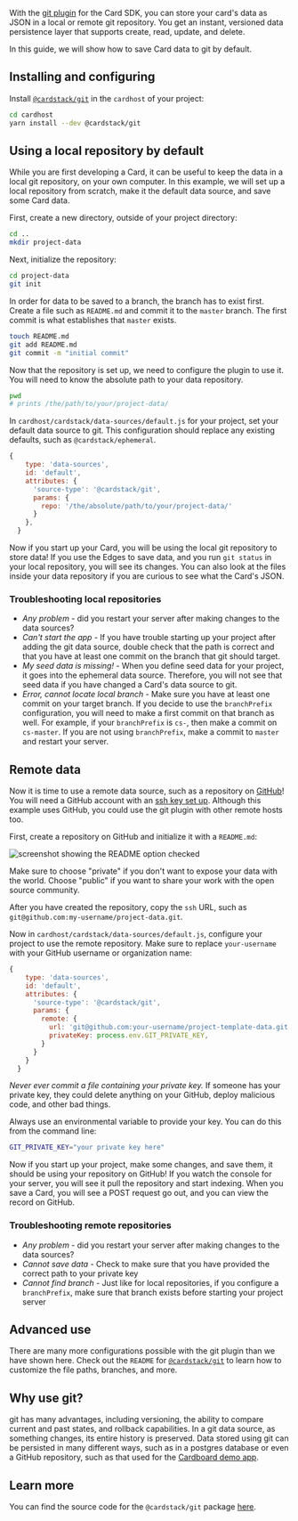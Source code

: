 With the [git plugin](https://github.com/cardstack/cardstack/tree/v0.14.49/packages/git) for the Card SDK, you can store your card's data as JSON in a local or remote git repository.
You get an instant, versioned data persistence layer that supports create, read, update, and delete.

In this guide, we will show how to save Card data to git by default.

## Installing and configuring

Install [`@cardstack/git`](https://github.com/cardstack/cardstack/tree/v0.14.49/packages/git) in the `cardhost` of your project:

```sh
cd cardhost
yarn install --dev @cardstack/git
```

## Using a local repository by default

While you are first developing a Card, it can be useful to keep the data in a local git repository, on your own computer.
In this example, we will set up a local repository from scratch, make it the default data source, and save some Card data.

First, create a new directory, outside of your project directory:

```bash
cd ..
mkdir project-data
```

Next, initialize the repository:

```bash
cd project-data
git init
```

In order for data to be saved to a branch, the branch has to exist first.
Create a file such as `README.md` and commit it to the `master` branch.
The first commit is what establishes that `master` exists.

```bash
touch README.md
git add README.md
git commit -m "initial commit"
```

Now that the repository is set up, we need to configure the plugin to
use it. You will need to know the absolute path to your data repository.

```bash
pwd
# prints /the/path/to/your/project-data/
```

In `cardhost/cardstack/data-sources/default.js` for your project, set your default data source to git.
This configuration should replace any existing defaults,
such as `@cardstack/ephemeral`.

```javascript
{
    type: 'data-sources',
    id: 'default',
    attributes: {
      'source-type': '@cardstack/git',
      params: {
        repo: '/the/absolute/path/to/your/project-data/'
      }
    },
  }
```

Now if you start up your Card, you will be using the local git repository to store data! If you use the Edges to save data, and you run `git status` in your local repository, you will see its changes. You can also look at the files inside your data repository if you are curious to see what the Card's JSON.

### Troubleshooting local repositories

- *Any problem* - did you restart your server after making changes to the data sources?
- *Can't start the app* - If you have trouble starting up your project after adding the git data source, double check that the path is correct and that you have at least one commit on the branch that git should target.
- *My seed data is missing!* - When you define seed data for your project, it goes into the ephemeral data source. Therefore, you will not see that seed data if you have changed a Card's data source to git.
- *Error, cannot locate local branch* - Make sure you have at least one commit on your target branch. If you decide to use the `branchPrefix` configuration, you will need to make a first commit on that branch as well. For example, if your `branchPrefix` is `cs-`, then make a commit on `cs-master`. If you are not using `branchPrefix`, make a commit to `master` and restart your server.

## Remote data

Now it is time to use a remote data source, such as a repository on [GitHub](https://github.com)! You will need a GitHub account with an [ssh key set up](https://help.github.com/en/articles/generating-a-new-ssh-key-and-adding-it-to-the-ssh-agent). Although this example uses GitHub, you could use the git plugin with other remote hosts too.

First, create a repository on GitHub and initialize it with a `README.md`:

![screenshot showing the README option checked](/images/github-create-repo.png)

Make sure to choose "private" if you don't want to expose your data with the world. Choose "public" if you want to share your work with the open source community.

After you have created the repository, copy the `ssh` URL, such as `git@github.com:my-username/project-data.git`.

Now in `cardhost/cardstack/data-sources/default.js`, configure your project to use the remote repository. Make sure to replace `your-username` with your GitHub username or organization name:

```javascript
{
    type: 'data-sources',
    id: 'default',
    attributes: {
      'source-type': '@cardstack/git',
      params: {
        remote: {
          url: 'git@github.com:your-username/project-template-data.git',
          privateKey: process.env.GIT_PRIVATE_KEY,
        }
      }
    }
  }
```

*Never ever commit a file containing your private key.* If someone has your private key, they could delete anything on your GitHub, deploy malicious code, and other bad things.

Always use an environmental variable to provide your key. You can do this from the command line:

```bash
GIT_PRIVATE_KEY="your private key here"
```

Now if you start up your project, make some changes, and save them, it should be using your repository on GitHub!
If you watch the console for your server, you will see it pull the repository and start indexing. When you save a Card, you will see a POST request go out, and you can view the record on GitHub.

### Troubleshooting remote repositories

- *Any problem* - did you restart your server after making changes to the data sources?
- *Cannot save data* - Check to make sure that you have provided the correct path to your private key
- *Cannot find branch* - Just like for local repositories, if you configure a `branchPrefix`, make sure that branch exists before starting your project server

## Advanced use

There are many more configurations possible with the git plugin than we have shown here. Check out the `README` for [`@cardstack/git`](https://github.com/cardstack/cardstack/tree/v0.14.49/packages/git) to learn how to customize the file paths, branches, and more.

## Why use git?

git has many advantages, including versioning, the ability to compare current and past states, and rollback capabilities.
In a git data source, as something changes, its entire history is preserved.
Data stored using git can be persisted in many different ways, such as in a postgres database or even a GitHub repository, such as that used for the [Cardboard demo app](https://github.com/cardstack/cardboard-data).

## Learn more

You can find the source code for the `@cardstack/git` package [here](https://github.com/cardstack/cardstack/tree/v0.14.49/packages/git).
